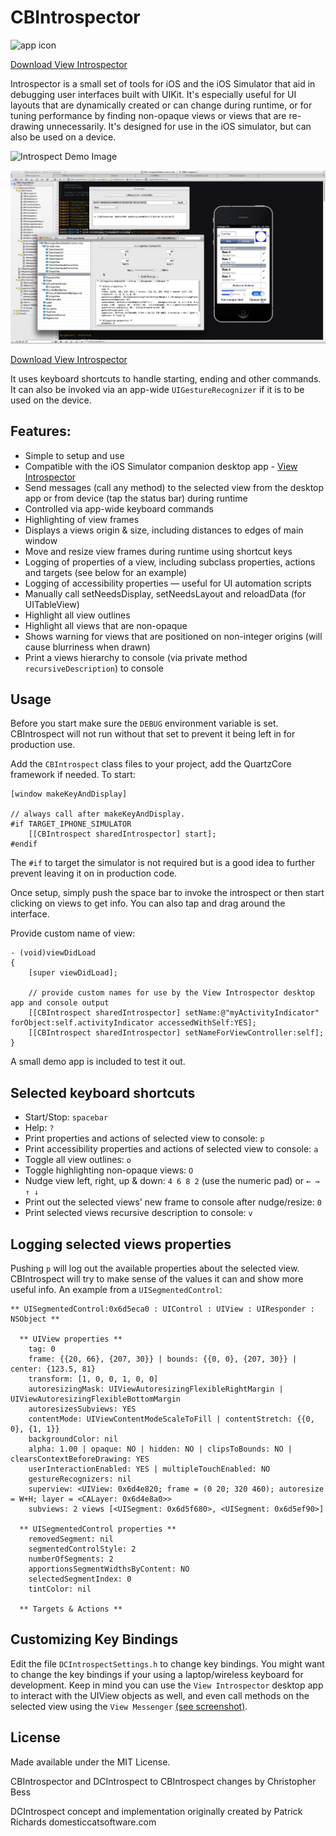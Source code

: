 CBIntrospector
============
![app icon](https://github.com/cbess/ViewIntrospector/raw/master/CBIntrospector/appicon.png)

[Download View Introspector](https://github.com/cbess/CBIntrospector/downloads)

Introspector is a small set of tools for iOS and the iOS Simulator that aid in debugging user interfaces built with UIKit. It's especially useful for UI layouts that are dynamically created or can change during runtime, or for tuning performance by finding non-opaque views or views that are re-drawing unnecessarily. It's designed for use in the iOS simulator, but can also be used on a device.

![Introspect Demo Image](http://domesticcat.com.au/projects/introspect/introspectdemo.png)

![View Introspector Screenshot](https://github.com/cbess/ViewIntrospector/raw/master/cbintrospector-screenshot.jpg)

[Download View Introspector](https://github.com/cbess/CBIntrospector/downloads)

It uses keyboard shortcuts to handle starting, ending and other commands. It can also be invoked via an app-wide `UIGestureRecognizer` if it is to be used on the device.

Features:
--------------
* Simple to setup and use
* Compatible with the iOS Simulator companion desktop app - [View Introspector](https://github.com/cbess/CBIntrospector/downloads)
* Send messages (call any method) to the selected view from the desktop app or from device (tap the status bar) during runtime
* Controlled via app-wide keyboard commands
* Highlighting of view frames
* Displays a views origin & size, including distances to edges of main window
* Move and resize view frames during runtime using shortcut keys
* Logging of properties of a view, including subclass properties, actions and targets (see below for an example)
* Logging of accessibility properties — useful for UI automation scripts
* Manually call setNeedsDisplay, setNeedsLayout and reloadData (for UITableView)
* Highlight all view outlines
* Highlight all views that are non-opaque
* Shows warning for views that are positioned on non-integer origins (will cause blurriness when drawn)
* Print a views hierarchy to console (via private method `recursiveDescription`) to console

Usage
-----

Before you start make sure the `DEBUG` environment variable is set. CBIntrospect will not run without that set to prevent it being left in for production use.

Add the `CBIntrospect` class files to your project, add the QuartzCore framework if needed.  To start:

    [window makeKeyAndDisplay]
    
    // always call after makeKeyAndDisplay.
    #if TARGET_IPHONE_SIMULATOR
        [[CBIntrospect sharedIntrospector] start];
    #endif

The `#if` to target the simulator is not required but is a good idea to further prevent leaving it on in production code.

Once setup, simply push the space bar to invoke the introspect or then start clicking on views to get info.  You can also tap and drag around the interface.

Provide custom name of view:

    - (void)viewDidLoad
    {
        [super viewDidLoad];

        // provide custom names for use by the View Introspector desktop app and console output
    	[[CBIntrospect sharedIntrospector] setName:@"myActivityIndicator" forObject:self.activityIndicator accessedWithSelf:YES];
        [[CBIntrospect sharedIntrospector] setNameForViewController:self];
    }

A small demo app is included to test it out.

Selected keyboard shortcuts
-----------------------------------------

* Start/Stop: `spacebar`
* Help: `?`
* Print properties and actions of selected view to console: `p`
* Print accessibility properties and actions of selected view to console: `a`
* Toggle all view outlines: `o`
* Toggle highlighting non-opaque views: `O`
* Nudge view left, right, up & down: `4 6 8 2` (use the numeric pad) or `← → ↑ ↓`
* Print out the selected views' new frame to console after nudge/resize: `0`
* Print selected views recursive description to console: `v`

Logging selected views properties
-------------------------------------------------

Pushing `p` will log out the available properties about the selected view. CBIntrospect will try to make sense of the values it can and show more useful info.  An example from a `UISegmentedControl`:

    ** UISegmentedControl:0x6d5eca0 : UIControl : UIView : UIResponder : NSObject ** 

      ** UIView properties **
        tag: 0
        frame: {{20, 66}, {207, 30}} | bounds: {{0, 0}, {207, 30}} | center: {123.5, 81}
        transform: [1, 0, 0, 1, 0, 0]
        autoresizingMask: UIViewAutoresizingFlexibleRightMargin | UIViewAutoresizingFlexibleBottomMargin
        autoresizesSubviews: YES
        contentMode: UIViewContentModeScaleToFill | contentStretch: {{0, 0}, {1, 1}}
        backgroundColor: nil
        alpha: 1.00 | opaque: NO | hidden: NO | clipsToBounds: NO | clearsContextBeforeDrawing: YES
        userInteractionEnabled: YES | multipleTouchEnabled: NO
        gestureRecognizers: nil
        superview: <UIView: 0x6d4e820; frame = (0 20; 320 460); autoresize = W+H; layer = <CALayer: 0x6d4e8a0>>
        subviews: 2 views [<UISegment: 0x6d5f680>, <UISegment: 0x6d5ef90>]

      ** UISegmentedControl properties **
        removedSegment: nil
        segmentedControlStyle: 2
        numberOfSegments: 2
        apportionsSegmentWidthsByContent: NO
        selectedSegmentIndex: 0
        tintColor: nil

      ** Targets & Actions **

Customizing Key Bindings
--------------------------------------

Edit the file `DCIntrospectSettings.h` to change key bindings.  You might want to change the key bindings if your using a laptop/wireless keyboard for development.
Keep in mind you can use the `View Introspector` desktop app to interact with the UIView objects as well, and even call methods on the selected view using the `View Messenger` [(see screenshot)](https://github.com/cbess/ViewIntrospector/raw/master/cbintrospector-screenshot.jpg).

License
-----------

Made available under the MIT License.

CBIntrospector and DCIntrospect to CBIntrospect changes by Christopher Bess

DCIntrospect concept and implementation originally created by Patrick Richards domesticcatsoftware.com
